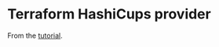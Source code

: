 # Terraform HashiCups provider
From the [tutorial](https://developer.hashicorp.com/terraform/tutorials/providers-plugin-framework).
